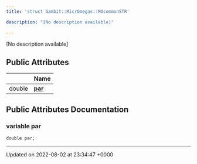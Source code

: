```yaml
---
title: 'struct Gambit::MicrOmegas::MOcommonSTR'

description: "[No description available]"

---
```









[No description available]

## Public Attributes

|                | Name           |
| -------------- | -------------- |
| double | **[par](/documentation/code/colliderbit_development/classes/structgambit_1_1micromegas_1_1mocommonstr/#variable-par)**  |

## Public Attributes Documentation

### variable par

```
double par;
```


-------------------------------

Updated on 2022-08-02 at 23:34:47 +0000